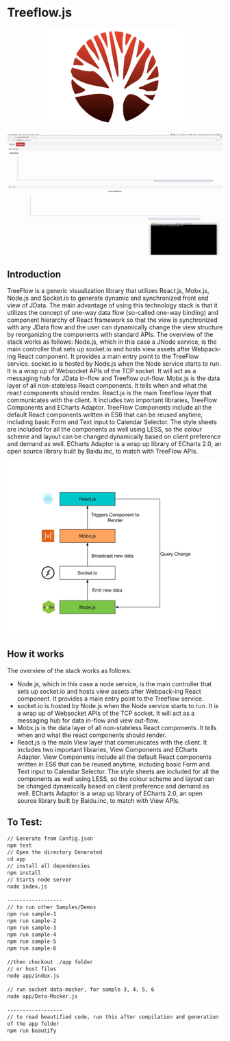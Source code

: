 
# Treeflow.js

<p align="center">
  <img src="./doc/treeflow.png">
</p>


![](/doc/treeflow.gif)

## Introduction

TreeFlow is a generic visualization library that utilizes React.js, Mobx.js, Node.js and Socket.io to generate dynamic and synchronized front end view of JData. The main advantage of using this technology stack is that it utilizes the concept of one-way data flow (so-called one-way binding) and component hierarchy of React framework so that the view is synchronized with any JData flow and the user can dynamically change the view structure by reorganizing the components with standard APIs.
The overview of the stack works as follows: 
Node.js, which in this case a JNode service, is the main controller that sets up socket.io and hosts view assets after Webpack-ing React component. It provides a main entry point to the TreeFlow service.
socket.io is hosted by Node.js when the Node service starts to run. It is a wrap up of Websocket APIs of the TCP socket. It will act as a messaging hub for JData in-flow and Treeflow out-flow.
Mobx.js is the data layer of all non-stateless React components. It tells when and what the react components should render.
React.js is the main Treeflow layer that communicates with the client. It includes two important libraries, TreeFlow Components and ECharts Adaptor. TreeFlow Components include all the default  React components written in ES6 that can be reused anytime, including basic Form and Text input to Calendar Selector. The style sheets are included for all the components as well using LESS, so the colour scheme and layout can be changed dynamically based on client preference and demand as well. ECharts Adaptor is a wrap up library of ECharts 2.0, an open source library built by Baidu.inc, to match with TreeFlow APIs.

![](/doc/RMSN.jpg)

## How it works

The overview of the stack works as follows: 

- Node.js, which in this case a node service, is the main controller that sets up socket.io and hosts view assets after Webpack-ing React component. It provides a main entry point to the Treeflow service.
- socket.io is hosted by Node.js when the Node service starts to run. It is a wrap up of Websocket APIs of the TCP socket. It will act as a messaging hub for data in-flow and view out-flow.
- Mobx.js is the data layer of all non-stateless React components. It tells when and what the react components should render.
- React.js is the main View layer that communicates with the client. It includes two important libraries, View Components and ECharts Adaptor. View Components include all the default  React components written in ES6 that can be reused anytime, including basic Form and Text input to Calendar Selector. The style sheets are included for all the components as well using LESS, so the colour scheme and layout can be changed dynamically based on client preference and demand as well. ECharts Adaptor is a wrap up library of ECharts 2.0, an open source library built by Baidu.inc, to match with View APIs.

## To Test:
```
// Generate from Config.json
npm test 
// Open the directory Generated
cd app
// install all dependencies
npm install
// Starts node server
node index.js 

------------------
// to run other Samples/Demos
npm run sample-1
npm run sample-2
npm run sample-3
npm run sample-4
npm run sample-5
npm run sample-6

//then checkout ./app folder
// or host files
node app/index.js

// run socket data-mocker, for sample 3, 4, 5, 6
node app/Data-Mocker.js

------------------
// to read beautified code, run this after compilation and generation of the app folder
npm run beautify
```

